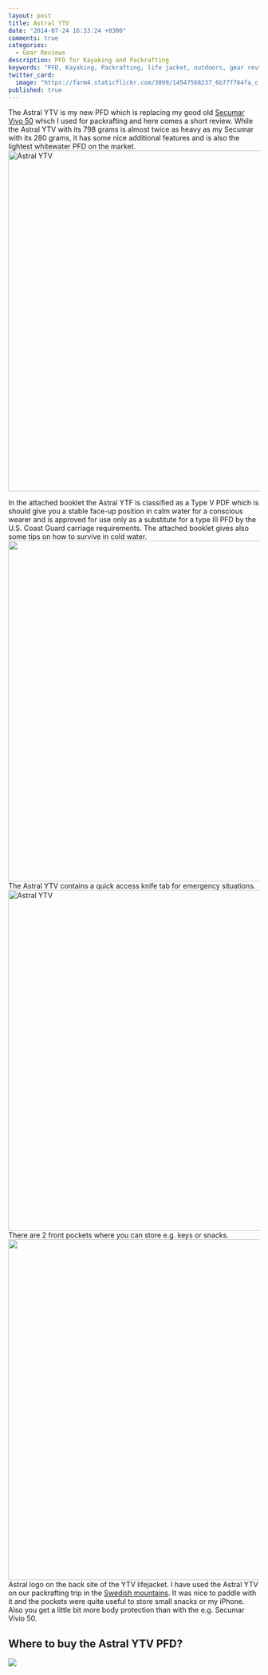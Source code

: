 ```yaml
---
layout: post
title: Astral YTV
date: "2014-07-24 16:33:24 +0300"
comments: true
categories: 
  - Gear Reviews
description: PFD for Kayaking and Packrafting
keywords: "PFD, Kayaking, Packrafting, life jacket, outdoors, gear review"
twitter_card: 
  image: "https://farm4.staticflickr.com/3899/14547568237_6b77f764fa_c.jpg"
published: true
---
```


The Astral YTV is my new PFD which is replacing my good old <a href="http://www.packrafting-store.de/Safety/Secumar-Vivo-50::388.html" target="_blank">Secumar Vivo 50</a> which I used for packrafting and here comes a short review. While the Astral YTV with its 798 grams is almost twice as heavy as my Secumar with its 280 grams, it has some nice additional features and is also the lightest whitewater PFD on the market.
<a href="https://www.flickr.com/photos/90204224@N07/14547568237" title="Astral YTV"><img src="https://farm4.staticflickr.com/3899/14547568237_44d9c29d97_b.jpg" width="1024" height="683" alt="Astral YTV"></a><!--more-->

In the attached booklet the Astral YTF is classified as a Type V PDF which is should give you a stable face-up position in calm water for a conscious wearer and is approved for use only as a substitute for a type III PFD by the U.S. Coast Guard carriage requirements. The attached booklet gives also some tips on how to survive in cold water.
<a href="https://www.flickr.com/photos/90204224@N07/14547384619"><img src="https://farm4.staticflickr.com/3910/14547384619_caa0b16b89_b.jpg" width="1024" height="683"></a>The Astral YTV contains a quick access knife tab for emergency situations.
<a href="https://www.flickr.com/photos/90204224@N07/14730852171" title="Astral YTV"><img src="https://farm4.staticflickr.com/3894/14730852171_c8f0f57367_b.jpg" width="1024" height="683" alt="Astral YTV"></a>
There are 2 front pockets where you can store e.g. keys or snacks.
<a href="https://www.flickr.com/photos/90204224@N07/15503233709"><img src="https://farm6.staticflickr.com/5607/15503233709_a5022364f4_b.jpg" width="1024" height="683"></a>Astral logo on the back site of the YTV lifejacket.</center>
I have used the Astral YTV on our packrafting trip in the <a href="http://www.hikeventures.com/packrafting-Njuoreatnu-Tornetrask-abisko/">Swedish mountains</a>. It was nice to paddle with it and the pockets were quite useful to store small snacks or my iPhone. Also you get a little bit more body protection than with the e.g. Secumar Vivio 50.
 
## Where to buy the Astral YTV PFD?
<script type="text/javascript" src="http://www.avantlink.com/api.php?module=ProductSearch&affiliate_id=125311&website_id=150351&merchant_ids&search_results_sort_order=Retail+Price|asc&output=js&search_results_merchant_limit=1&search_advanced_syntax=1&search_results_options=noheader&search_results_count=1&search_results_layout=list&search_results_fields=|Merchant+Name|Product+Name|Retail+Price&search_term=Astral YTV PFD"></script>

<a rel="nofollow" href="http://www.amazon.com/gp/product/B00BME05QC/ref=as_li_tl?ie=UTF8&camp=1789&creative=9325&creativeASIN=B00BME05QC&linkCode=as2&tag=hikeve-20&linkId=W7IGPBD6GYROYCR5"><img border="0" src="http://ws-na.amazon-adsystem.com/widgets/q?_encoding=UTF8&ASIN=B00BME05QC&Format=_SL250_&ID=AsinImage&MarketPlace=US&ServiceVersion=20070822&WS=1&tag=hikeve-20" ></a><img src="http://ir-na.amazon-adsystem.com/e/ir?t=hikeve-20&l=as2&o=1&a=B00BME05QC" width="1" height="1" border="0" alt="" style="border:none !important; margin:0px !important;" />